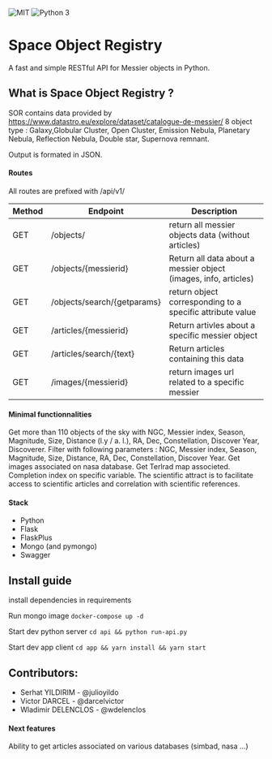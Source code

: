 ![MIT](https://img.shields.io/badge/license-MIT-green "Licence")
![Python 3](https://img.shields.io/badge/python-v3.7-blue "Python")


# Space Object Registry 
A fast and simple RESTful API for Messier objects in Python.

## What is Space Object Registry ? 

SOR contains data provided by https://www.datastro.eu/explore/dataset/catalogue-de-messier/ 8 object type : Galaxy,Globular Cluster, Open Cluster, Emission Nebula, Planetary Nebula, Reflection Nebula, Double star, Supernova remnant.

Output is formated in JSON.

#### Routes
All routes are prefixed with /api/v1/

| Method  | Endpoint | Description |
| ------------- | ------------- | ----------|
| GET | /objects/ |  return all messier objects data  (without articles) |
| GET | /objects/{messierid} | Return all data about a messier object (images, info, articles) |
| GET | /objects/search/{getparams} | return object corresponding to a specific attribute value |
| GET | /articles/{messierid} | Return artivles about a specific messier object |
| GET | /articles/search/{text} | Return articles containing this data |
| GET | /images/{messierid} | return images url related to a specific messier |

#### Minimal functionnalities
Get more than 110 objects of the sky with NGC, Messier index, Season, Magnitude, Size, Distance (l.y / a. l.), RA, Dec, Constellation, Discover Year, Discoverer.
Filter with following parameters : NGC, Messier index, Season, Magnitude, Size, Distance, RA, Dec, Constellation, Discover Year.
Get images associated on nasa database.
Get Terlrad map associeted. 
Completion index on specific variable.
The scientific attract is to facilitate access to scientific articles and correlation with scientific references. 


#### Stack
- Python 
- Flask
- FlaskPlus
- Mongo (and pymongo)
- Swagger

## Install guide
install dependencies in requirements

Run mongo image
`` docker-compose up -d ``

Start dev python server
`` cd api && python run-api.py ``

Start dev app client
`` cd app && yarn install && yarn start ``

## Contributors: 
- Serhat YILDIRIM - @julioyildo
- Victor DARCEL - @darcelvictor
- Wladimir DELENCLOS - @wdelenclos

#### Next features
Ability to get articles associated on various databases (simbad, nasa ...)  